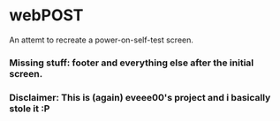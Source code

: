 # webPOST
An attemt to recreate a power-on-self-test screen.

### Missing stuff: footer and everything else after the initial screen. 
### Disclaimer: This is (again) eveee00's project and i basically stole it :P
